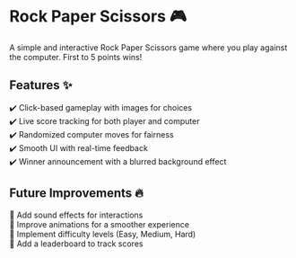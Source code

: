 # Rock Paper Scissors 🎮  
A simple and interactive Rock Paper Scissors game where you play against the computer. First to 5 points wins!  

## Features ✨  
✔️ Click-based gameplay with images for choices  
✔️ Live score tracking for both player and computer  
✔️ Randomized computer moves for fairness  
✔️ Smooth UI with real-time feedback  
✔️ Winner announcement with a blurred background effect  

## Future Improvements 🔥  
🔹 Add sound effects for interactions  
🔹 Improve animations for a smoother experience  
🔹 Implement difficulty levels (Easy, Medium, Hard)  
🔹 Add a leaderboard to track scores  
